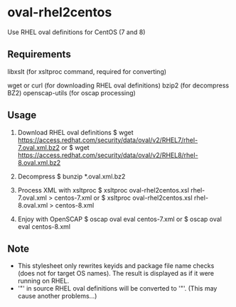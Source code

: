 # oval-rhel2centos
Use RHEL oval definitions for CentOS (7 and 8)


## Requirements
 libxslt (for xsltproc command, required for converting)

 wget or curl (for downloading RHEL oval definitions)
 bzip2 (for decompress BZ2)
 openscap-utils (for oscap processing)


## Usage
1. Download RHEL oval definitions
 $ wget https://access.redhat.com/security/data/oval/v2/RHEL7/rhel-7.oval.xml.bz2
   or
 $ wget https://access.redhat.com/security/data/oval/v2/RHEL8/rhel-8.oval.xml.bz2

2. Decompress
 $ bunzip *.oval.xml.bz2

3. Process XML with xsltproc
 $ xsltproc oval-rhel2centos.xsl rhel-7.oval.xml > centos-7.xml
   or
 $ xsltproc oval-rhel2centos.xsl rhel-8.oval.xml > centos-8.xml

4. Enjoy with OpenSCAP
 $ oscap oval eval centos-7.xml
   or
 $ oscap oval eval centos-8.xml

## Note
 - This stylesheet only rewrites keyids and package file name checks (does not for target OS names).
   The result is displayed as if it were running on RHEL.
 - '&quot;' in source RHEL oval definitions will be converted to '"'. (This may cause another problems...)


